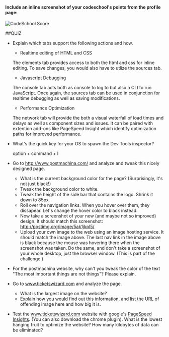 #### Include an inline screenshot of your codeschool's points from the profile page:

![CodeSchool Score](eshalazar.github.io/unit1_projects/images/)

<!-- Modify the Markdown to include your answers. Don't delete the questions! -->

##QUIZ
* Explain which tabs support the following actions and how.
  * Realtime editing of HTML and CSS

  The elements tab provides access to both the html and css for inline editing. To save changes, you would also have to utlize the sources tab.

  * Javascript Debugging

  The console tab acts both as console to log to but also a CLI to run JavaScript. Once again, the sources tab can be used in conjunction for realtime debugging as well as saving modifications. 

  * Performance Optimization 

  The network tab will provide the both a visual waterfall of load times and delays as well as component sizes and issues. It can be paired with extention add-ons like PageSpeed Insight which identify optimization paths for improved performance.

* What's the quick key for your OS to spawn the Dev Tools inspector?

  option + command + I

* Go to http://www.postmachina.com/ and analyze and tweak this nicely designed page.
  * What is the current background color for the page?  (Surprisingly, it's not just black!)
  * Tweak the background color to white.
  * Tweak the height of the side bar that contains the logo.  Shrink it down to 85px.
  * Roll over the navigation links.  When you hover over them, they dissapear.  Let's change the hover color to black instead.
  * Now take a screenshot of your new (and maybe not so improved) design.  It should match this screenshot: http://postimg.org/image/5ak1jkpl5/
  * Upload your own image to the web using an image hosting service.  It should match the image above. The last nav link in the image above is black because the mouse was hovering there when the screenshot was taken. Do the same, and don't take a screenshot of your whole desktop, just the browser window. (This is part of the challenge.)

* For the postmachina website, why can't you tweak the color of the text "The most important things are not things"?  Please explain.

* Go to www.ticketswizard.com and analyze the page.  
  * What is the largest image on the website? 
  * Explain how you would find out this information, and list the URL of offending image here and how big it is.

* Test the www.ticketswizard.com website with google's [PageSpeed Insights](http://www.ticketswizard.com/).  (You can also download the chrome plugin).  What is the lowest hanging fruit to optimize the website?  How many kilobytes of data can be eliminated?